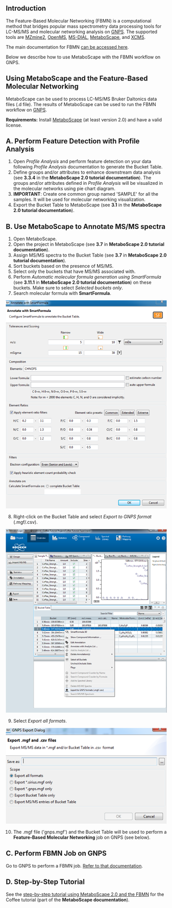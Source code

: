 ## Introduction

The Feature-Based Molecular Networking (FBMN) is a computational method that bridges popular mass spectrometry data processing tools for LC-MS/MS and molecular networking analysis on [GNPS](http://gnps.ucsd.edu). The supported tools are [MZmine2](featurebasedmolecularnetworking-with-mzmine2.md), [OpenMS](featurebasedmolecularnetworking-with-OpenMS.md), [MS-DIAL](featurebasedmolecularnetworking-with-ms-dial.md), [MetaboScape](featurebasedmolecularnetworking-with-metaboscape.md), and [XCMS](featurebasedmolecularnetworking-with-XCMS3.md).

The main documentation for FBMN [can be accessed here](featurebasedmolecularnetworking.md).

Below we describe how to use MetaboScape with the FBMN workflow on GNPS.

## Using MetaboScape and the Feature-Based Molecular Networking

MetaboScape can be used to process LC-MS/MS Bruker Daltonics data files (.d file). The results of MetaboScape can be used to run the FBMN workflow on [GNPS](http://gnps.ucsd.edu).

**Requirements:** 
Install [MetaboScape](https://www.bruker.com/products/mass-spectrometry-and-separations/ms-software/metaboscape/overview.html) (at least version 2.0) and have a valid license. 

## A. Perform Feature Detection with Profile Analysis
1. Open *Profile Analysis* and perform feature detection on your data following *Profile Analysis* documentation to generate the Bucket Table.
2. Define groups and/or attributes to enhance downstream data analysis (see **3.3.4** in the **MetaboScape 2.0 tutorial documentation**). The groups and/or attributes defined in *Profile Analysis* will be visualized in the molecular networks using pie chart diagram.
3. **IMPORTANT**: Create one common group named 'SAMPLE' for all the samples. It will be used for molecular networking visualization.
4. Export the Bucket Table to MetaboScape (see **3.1** in the **MetaboScape 2.0 tutorial documentation**).

## B. Use MetaboScape to Annotate MS/MS spectra
1. Open MetaboScape.
2. Open the project in MetaboScape (see **3.7** in **MetaboScape 2.0 tutorial documentation**).
3. Assign MS/MS spectra to the Bucket Table (see **3.7** in **MetaboScape 2.0 tutorial documentation**).
4. Sort buckets based on the presence of MS/MS.
5. Select only the buckets that have MS/MS associated with.
6. Perform *Automatic molecular formula generation using SmartFormula* (see **3.11.1** in **MetaboScape 2.0 tutorial documentation**) on these buckets. Make sure to select *Selected buckets only*.
7. Search molecular formula with **SmartFormula**.

![img](img/metaboscapeexportforgnps/Metabo_2.PNG)

8. Right-click on the Bucket Table and select *Export to GNPS format* (.mgf/.csv).

![img](img/metaboscapeexportforgnps/Metabo_3.png)

9. Select *Export all formats*.

![img](img/metaboscapeexportforgnps/Metabo_4.PNG)

10. The .mgf file ('gnps.mgf') and the Bucket Table will be used to perform a **Feature-Based Molecular Networking** job on GNPS (see below). 

## C. Perform FBMN Job on GNPS
Go to GNPS to perform a FBMN job. [Refer to that documentation](featurebasedmolecularnetworking.md).

## D. Step-by-Step Tutorial
See the [step-by-step tutorial using MetaboScape 2.0 and the FBMN](tutorials/coffee-tutorial-metaboscape.md) for the Coffee tutorial (part of the **MetaboScape documentation**).
